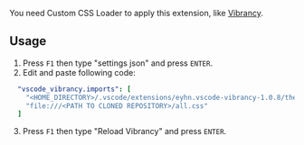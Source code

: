 You need Custom CSS Loader to apply this extension, like [Vibrancy](https://marketplace.visualstudio.com/items?itemName=eyhn.vscode-vibrancy).

## Usage

1. Press `F1` then type "settings json" and press `ENTER`.
2. Edit and paste following code:

```YAML
  "vscode_vibrancy.imports": [
    "<HOME_DIRECTORY>/.vscode/extensions/eyhn.vscode-vibrancy-1.0.8/themes/Dark (Only Subbar).css", // if you are using vscode-vibrancy, this line is needed for applying translucent effects. Change "Dark (Only Subbar).css" to your favorite theme.
    "file:///<PATH TO CLONED REPOSITORY>/all.css"
  ]
```

3. Press `F1` then type "Reload Vibrancy" and press `ENTER`.
